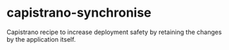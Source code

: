capistrano-synchronise
======================

Capistrano recipe to increase deployment safety by retaining the changes by the application itself.